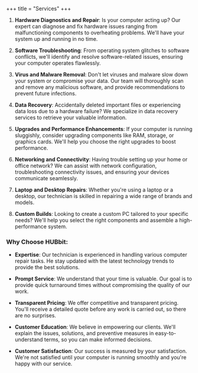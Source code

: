 +++
title = "Services"
+++


1. **Hardware Diagnostics and Repair**: Is your computer acting up? Our expert can diagnose and fix hardware issues ranging from malfunctioning components to overheating problems. We'll have your system up and running in no time.

2. **Software Troubleshooting**: From operating system glitches to software conflicts, we'll identify and resolve software-related issues, ensuring your computer operates flawlessly.

3. **Virus and Malware Removal**: Don't let viruses and malware slow down your system or compromise your data. Our team will thoroughly scan and remove any malicious software, and provide recommendations to prevent future infections.

4. **Data Recovery**: Accidentally deleted important files or experiencing data loss due to a hardware failure? We specialize in data recovery services to retrieve your valuable information.

5. **Upgrades and Performance Enhancements**: If your computer is running sluggishly, consider upgrading components like RAM, storage, or graphics cards. We'll help you choose the right upgrades to boost performance.

6. **Networking and Connectivity**: Having trouble setting up your home or office network? We can assist with network configuration, troubleshooting connectivity issues, and ensuring your devices communicate seamlessly.

7. **Laptop and Desktop Repairs**: Whether you're using a laptop or a desktop, our technician is skilled in repairing a wide range of brands and models.

8. **Custom Builds**: Looking to create a custom PC tailored to your specific needs? We'll help you select the right components and assemble a high-performance system.

### Why Choose HUBbit:

- **Expertise**: Our technician is experienced in handling various computer repair tasks. He stay updated with the latest technology trends to provide the best solutions.

- **Prompt Service**: We understand that your time is valuable. Our goal is to provide quick turnaround times without compromising the quality of our work.

- **Transparent Pricing**: We offer competitive and transparent pricing. You'll receive a detailed quote before any work is carried out, so there are no surprises.

- **Customer Education**: We believe in empowering our clients. We'll explain the issues, solutions, and preventive measures in easy-to-understand terms, so you can make informed decisions.

- **Customer Satisfaction**: Our success is measured by your satisfaction. We're not satisfied until your computer is running smoothly and you're happy with our service.
